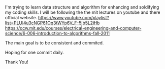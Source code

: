 I'm trying to learn data structure and algorithm for enhancing and soldifying my coding skills.
I will be following the the mit lectures on youtube and there official website.
https://www.youtube.com/playlist?list=PLUl4u3cNGP61Oq3tWYp6V_F-5jb5L2iHb
https://ocw.mit.edu/courses/electrical-engineering-and-computer-science/6-006-introduction-to-algorithms-fall-2011

The main goal is to be consistent and commited.

Hoping for one commit daily.

Thank You!